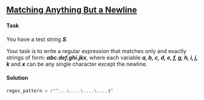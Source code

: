 ## [Matching Anything But a Newline](https://www.hackerrank.com/challenges/matching-anything-but-new-line/problem)

#### Task

You have a test string ***S***. 

Your task is to write a regular expression that matches only and exactly strings of form: ***abc.def.ghi.jkx***, where each variable ***a, b, c, d, e, f, g, h, i, j, k*** and ***x*** can be any single character except the newline.

#### Solution

```python
regex_pattern = r"^...\....\....\....$"
```
